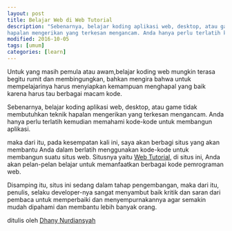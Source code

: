 ```yaml
---
layout: post
title: Belajar Web di Web Tutorial
description: "Sebenarnya, belajar koding aplikasi web, desktop, atau game tidak membutuhkan teknik
hapalan mengerikan yang terkesan mengancam. Anda hanya perlu terlatih kemudian"
modified: 2016-10-05
tags: [umum]
categories: [learn]
---
```

  
Untuk yang masih pemula atau awam,belajar koding web mungkin terasa begitu rumit
dan membingungkan, bahkan mengira bahwa untuk mempelajarinya harus menyiapkan kemampuan
menghapal yang baik karena harus tau berbagai macam kode.  
<!-- more -->
  
Sebenarnya, belajar koding aplikasi web, desktop, atau game tidak membutuhkan teknik
hapalan mengerikan yang terkesan mengancam. Anda hanya perlu terlatih kemudian 
memahami kode-kode untuk membangun aplikasi.  
  
maka dari itu, pada kesempatan kali ini, saya akan berbagi situs yang akan membantu 
Anda dalam berlatih menggunakan kode-kode untuk membangun suatu situs web. Situsnya yaitu <a title="Web Tutorial" href="https://dhanyn10.github.io/dev/tutorial/tutorial-html" target="_blank">Web Tutorial</a>, di 
situs ini, Anda akan pelan-pelan belajar untuk memanfaatkan berbagai kode pemrograman 
web.
  
Disamping itu, situs ini sedang dalam tahap pengembangan, maka dari itu, penulis, 
selaku developer-nya sangat menyambut baik kritik dan saran dari pembaca untuk 
memperbaiki dan menyempurnakannya agar semakin mudah dipahami dan membantu 
lebih banyak orang.
  
  
ditulis oleh <a href="https://github.com/dhanyn10">Dhany Nurdiansyah</a>